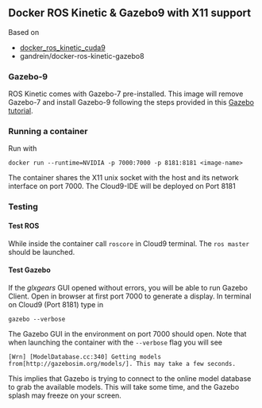 ## Docker ROS Kinetic & Gazebo9 with X11 support

Based on
* [docker_ros_kinetic_cuda9](https://github.com/gandrein/docker_ros_kinetic_cuda9)
* gandrein/docker-ros-kinetic-gazebo8



### Gazebo-9
ROS Kinetic comes with Gazebo-7 pre-installed. This image will remove Gazebo-7 and install Gazebo-9 following the steps provided in this [Gazebo tutorial](http://gazebosim.org/tutorials/?tut=ros_wrapper_versions).



### Running a container

Run with 
```
docker run --runtime=NVIDIA -p 7000:7000 -p 8181:8181 <image-name>
```
The container shares the X11 unix socket with the host and its network interface on port 7000.
The Cloud9-IDE will be deployed on Port 8181


### Testing

#### Test ROS

While inside the container call `roscore` in Cloud9 terminal. The `ros master` should be launched. 




#### Test Gazebo
If the _glxgears_ GUI opened without errors, you will be able to run Gazebo Client. Open in browser at first port 7000 to generate a display. In terminal on Cloud9 (Port 8181) type in
```
gazebo --verbose
```
The Gazebo GUI in the environment on port 7000 should open. Note that when launching the container with the `--verbose` flag you will see 
```
[Wrn] [ModelDatabase.cc:340] Getting models from[http://gazebosim.org/models/]. This may take a few seconds.
```
This implies that Gazebo is trying to connect to the online model database to grab the available models. This will take some time, and the Gazebo splash may freeze on your screen. 







